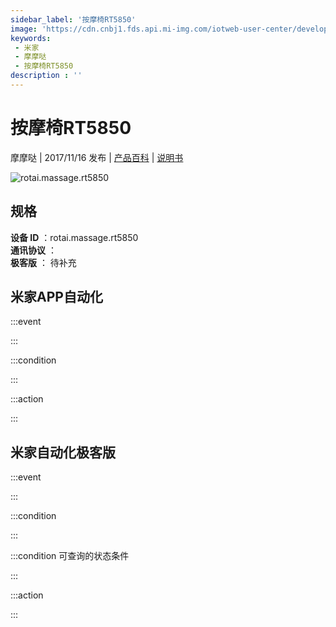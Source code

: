 ```yaml
---
sidebar_label: '按摩椅RT5850'
image: 'https://cdn.cnbj1.fds.api.mi-img.com/iotweb-user-center/developer_16791300622166FKEKCP7.png?GalaxyAccessKeyId=AKVGLQWBOVIRQ3XLEW&Expires=9223372036854775807&Signature=j84OJJ7IF+2hSI7r3UO8jeJU8fo='
keywords: 
 - 米家
 - 摩摩哒
 - 按摩椅RT5850
description : ''
---
```

# 按摩椅RT5850

摩摩哒 | 2017/11/16 发布 | [产品百科](https://home.mi.com/webapp/content/baike/product/index.html?model=rotai.massage.rt5850/) | [说明书](https://home.mi.com/views/introduction.html?model=rotai.massage.rt5850&region=cn)

![rotai.massage.rt5850](https://cdn.cnbj1.fds.api.mi-img.com/iotweb-user-center/developer_16791300622166FKEKCP7.png?GalaxyAccessKeyId=AKVGLQWBOVIRQ3XLEW&Expires=9223372036854775807&Signature=j84OJJ7IF+2hSI7r3UO8jeJU8fo=)

## 规格  
> 
**设备 ID** ：rotai.massage.rt5850  
**通讯协议** ：  
**极客版**  ： 待补充 


## 米家APP自动化  

:::event  

:::

:::condition  

:::

:::action   

:::

## 米家自动化极客版  

:::event  

:::

:::condition  

:::

:::condition 可查询的状态条件  

:::

:::action  

:::

        
